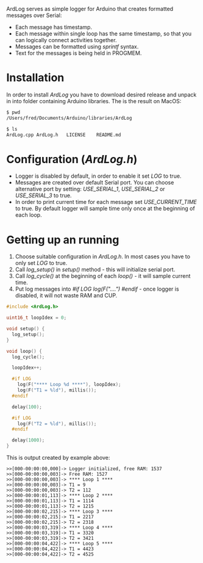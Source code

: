 ArdLog serves as simple logger for Arduino that creates formatted messages over Serial:
* Each message has timestamp.
* Each message within single loop has the same timestamp, so that you can logically connect activities together.
* Messages can be formatted using *sprintf* syntax.
* Text for the messages is being held in PROGMEM.

# Installation
In order to install *ArdLog* you have to download desired release and unpack in into folder containing Arduino libraries. The is the result on MacOS:
``` bash
$ pwd
/Users/fred/Documents/Arduino/libraries/ArdLog

$ ls
ArdLog.cpp ArdLog.h   LICENSE    README.md
```

# Configuration (*ArdLog.h*)
* Logger is disabled by default, in order to enable it set *LOG* to true.
* Messages are created over default Serial port. You can choose alternative port by setting: *USE_SERIAL_1*, *USE_SERIAL_2* or *USE_SERIAL_3* to true.
* In order to print current time for each message set *USE_CURRENT_TIME* to true. By default logger will sample time only once at the beginning of each loop.

# Getting up an running
1. Choose suitable configuration in *ArdLog.h*. In most cases you have to only set *LOG* to true.
2. Call *log_setup()* in *setup()* method - this will initialize serial port.
3. Call  *log_cycle()* at the beginning of each *loop()* - it will sample current time.
4. Put log messages into *#if LOG log(F("....") #endif* - once logger is disabled, it will not waste RAM and CUP.

```cpp
#include <ArdLog.h>

uint16_t loopIdex = 0;

void setup() {
  log_setup();
}

void loop() {
  log_cycle();

  loopIdex++;

  #if LOG
    log(F("**** Loop %d ****"), loopIdex);
    log(F("T1 = %ld"), millis());
  #endif

  delay(100);

  #if LOG
    log(F("T2 = %ld"), millis());
  #endif

  delay(1000);
}
```

This is output created by example above:
```
>>[000-00:00:00,000]-> Logger initialized, free RAM: 1537
>>[000-00:00:00,003]-> Free RAM: 1527
>>[000-00:00:00,003]-> **** Loop 1 ****
>>[000-00:00:00,003]-> T1 = 9
>>[000-00:00:00,003]-> T2 = 112
>>[000-00:00:01,113]-> **** Loop 2 ****
>>[000-00:00:01,113]-> T1 = 1114
>>[000-00:00:01,113]-> T2 = 1215
>>[000-00:00:02,215]-> **** Loop 3 ****
>>[000-00:00:02,215]-> T1 = 2217
>>[000-00:00:02,215]-> T2 = 2318
>>[000-00:00:03,319]-> **** Loop 4 ****
>>[000-00:00:03,319]-> T1 = 3320
>>[000-00:00:03,319]-> T2 = 3421
>>[000-00:00:04,422]-> **** Loop 5 ****
>>[000-00:00:04,422]-> T1 = 4423
>>[000-00:00:04,422]-> T2 = 4525
```
